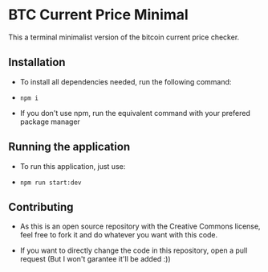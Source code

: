 # BTC Current Price Minimal

This a terminal minimalist version of the bitcoin current price checker. 

## Installation

- To install all dependencies needed, run the following command:

- ```npm i```

- If you don't use npm, run the equivalent command with your prefered package manager

## Running the application

- To run this application, just use:

- ```npm run start:dev```

## Contributing

- As this is an open source repository with the Creative Commons license, feel free to fork it and do whatever you want with this code. 

- If you want to directly change the code in this repository, open a pull request (But I won't garantee it'll be added :))
